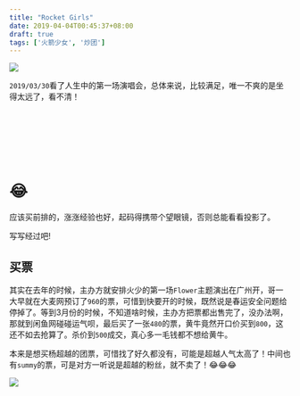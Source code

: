 ```yaml
---
title: "Rocket Girls"
date: 2019-04-04T00:45:37+08:00
draft: true
tags: ['火箭少女', '炒团']
---
```


![](https://ws2.sinaimg.cn/large/006tKfTcgy1g1pyawo1wjj30zk0j142h.jpg)



`2019/03/30`看了人生中的第一场演唱会，总体来说，比较满足，唯一不爽的是坐得太远了，看不清！

<iframe id="google_ads_iframe_/221143671/dsk_leaderboard_0" title="3rd party ad content" name="google_ads_iframe_/221143671/dsk_leaderboard_0" width="728" height="90" scrolling="no" marginwidth="0" marginheight="0" frameborder="0" srcdoc="" data-google-container-id="1" data-load-complete="true" style="margin: 0px; padding: 0px; border: 0px; outline: 0px; font-size: 16px; vertical-align: bottom; background: 0px 0px;"></iframe>

# 😂

应该买前排的，涨涨经验也好，起码得携带个望眼镜，否则总能看看投影了。

写写经过吧!

## 买票

其实在去年的时候，主办方就安排火少的第一场`Flower`主题演出在广州开，哥一大早就在大麦网预订了`960`的票，可惜到快要开的时候，既然说是春运安全问题给停掉了。等到3月份的时候，不知道啥时候，主办方把票都出售完了，没办法啊，那就到闲鱼网碰碰运气呗，最后买了一张`480`的票，黄牛竟然开口价买到`800`，这还不如去抢算了。杀价到`500`成交，真心多一毛钱都不想给黄牛。

本来是想买杨超越的团票，可惜找了好久都没有，可能是超越人气太高了！中间也有`summy`的票，可是对方一听说是超越的粉丝，就不卖了！😂😂😂

![](https://ws3.sinaimg.cn/large/006tKfTcgy1g1pyys0ctrj30lc0sg796.jpg)



